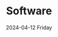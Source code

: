 ---
aliases: 
tags:
categories:
draft: false
slug: 
layout: subsection
githubrepo: 
keywords: 
type: 
date:
- 2024-04-12 Friday
description: 
title: Software
lastMod: 2024-06-22
---
